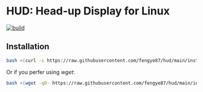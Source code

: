 # HUD: Head-up Display for Linux

[![build](https://github.com/fengye87/hud/actions/workflows/build.yml/badge.svg)](https://github.com/fengye87/hud/actions/workflows/build.yml)

## Installation

```bash
bash <(curl -s https://raw.githubusercontent.com/fengye87/hud/main/install.sh)
```

Or if you perfer using _wget_:

```bash
bash <(wget -qO- https://raw.githubusercontent.com/fengye87/hud/main/install.sh)
```
